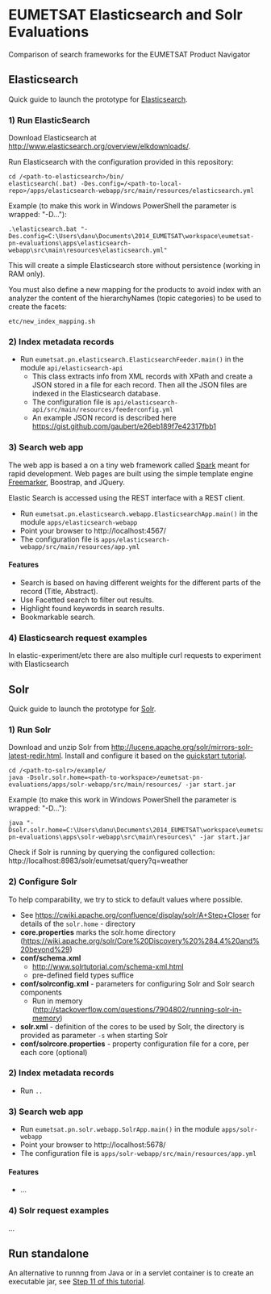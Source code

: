 # EUMETSAT Elasticsearch and Solr Evaluations

Comparison of search frameworks for the EUMETSAT Product Navigator

## Elasticsearch

Quick guide to launch the prototype for [Elasticsearch](http://www.elasticsearch.org/).

### 1) Run ElasticSearch

Download Elasticsearch at http://www.elasticsearch.org/overview/elkdownloads/.

Run Elasticsearch with the configuration provided in this repository:

```
cd /<path-to-elasticsearch>/bin/
elasticsearch(.bat) -Des.config=/<path-to-local-repo>/apps/elasticsearch-webapp/src/main/resources/elasticsearch.yml
```

Example (to make this work in Windows PowerShell the parameter is wrapped: "-D..."):

```
.\elasticsearch.bat "-Des.config=C:\Users\danu\Documents\2014_EUMETSAT\workspace\eumetsat-pn-evaluations\apps\elasticsearch-webapp\src\main\resources\elasticsearch.yml"
```

This will create a simple Elasticsearch store without persistence (working in RAM only).

You must also define a new mapping for the products to avoid index with an analyzer the content of the hierarchyNames (topic categories) to be used to create the facets:

```
etc/new_index_mapping.sh
```

### 2) Index metadata records

* Run ``eumetsat.pn.elasticsearch.ElasticsearchFeeder.main()`` in the module ``api/elasticsearch-api``
  * This class extracts info from XML records with XPath and create a JSON stored in a file for each record. Then all the JSON files are indexed in the Elasticsearch database.
  * The configuration file is ``api/elasticsearch-api/src/main/resources/feederconfig.yml``
  * An example JSON record is described here https://gist.github.com/gaubert/e26eb189f7e42317fbb1

### 3) Search web app

The web app is based a on a tiny web framework called [Spark](http://www.sparkjava.com) meant for rapid development. Web pages are built using the simple template engine [Freemarker](http://freemarker.org), Boostrap, and JQuery.

Elastic Search is accessed using the REST interface with a REST client.

* Run ``eumetsat.pn.elasticsearch.webapp.ElasticsearchApp.main()`` in the module ``apps/elasticsearch-webapp``
* Point your browser to http://localhost:4567/
* The configuration file is ``apps/elasticsearch-webapp/src/main/resources/app.yml``

#### Features

* Search is based on having different weights for the different parts of the record (Title, Abstract).
* Use Facetted search to filter out results.
* Highlight found keywords in search results.
* Bookmarkable search.

### 4) Elasticsearch request examples

In elastic-experiment/etc there are also multiple curl requests to experiment with Elasticsearch


## Solr

Quick guide to launch the prototype for [Solr](http://lucene.apache.org/solr/).

### 1) Run Solr

Download and unzip Solr from http://lucene.apache.org/solr/mirrors-solr-latest-redir.html. Install and configure it based on the [quickstart tutorial](http://lucene.apache.org/solr/quickstart.html).

```
cd /<path-to-solr>/example/
java -Dsolr.solr.home=<path-to-workspace>/eumetsat-pn-evaluations/apps/solr-webapp/src/main/resources/ -jar start.jar
```

Example (to make this work in Windows PowerShell the parameter is wrapped: "-D..."):

```
java "-Dsolr.solr.home=C:\Users\danu\Documents\2014_EUMETSAT\workspace\eumetsat-pn-evaluations\apps\solr-webapp\src\main\resources\" -jar start.jar
```

Check if Solr is running by querying the configured collection: http://localhost:8983/solr/eumetsat/query?q=weather

### 2) Configure Solr

To help comparability, we try to stick to default values where possible.

* See https://cwiki.apache.org/confluence/display/solr/A+Step+Closer for details of the `solr.home` - directory
* **core.properties** marks the solr.home directory (https://wiki.apache.org/solr/Core%20Discovery%20%284.4%20and%20beyond%29)
* **conf/schema.xml**
  * http://www.solrtutorial.com/schema-xml.html
  * pre-defined field types suffice
* **conf/solrconfig.xml** - parameters for configuring Solr and Solr search components
  * Run in memory (http://stackoverflow.com/questions/7904802/running-solr-in-memory)
* **solr.xml** - definition of the cores to be used by Solr, the directory is provided as parameter `-s` when starting Solr
* **conf/solrcore.properties** - property configuration file for a core, per each core (optional)

### 2) Index metadata records

* Run ``..``



### 3) Search web app

* Run ``eumetsat.pn.solr.webapp.SolrApp.main()`` in the module ``apps/solr-webapp``
* Point your browser to http://localhost:5678/
* The configuration file is ``apps/solr-webapp/src/main/resources/app.yml``


#### Features

* ...

### 4) Solr request examples

...

## Run standalone

An alternative to runnng from Java or in a servlet container is to create an executable jar, see [Step 11 of this tutorial](https://blog.openshift.com/developing-single-page-web-applications-using-java-8-spark-mongodb-and-angularjs/).
